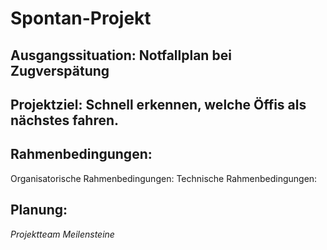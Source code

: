 # Spontan-Projekt
## Ausgangssituation: Notfallplan bei Zugverspätung
## Projektziel: Schnell erkennen, welche Öffis als nächstes fahren.
## Rahmenbedingungen: 
Organisatorische Rahmenbedingungen:
Technische Rahmenbedingungen:

## Planung: 
*Projektteam*
*Meilensteine*

